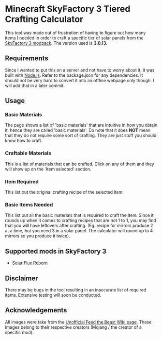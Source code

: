 # Minecraft SkyFactory 3 Tiered Crafting Calculator

This tool was made out of frustration of having to figure out how many items I needed in order to craft a specific tier of solar panels from the [SkyFactory 3 modpack](https://www.feed-the-beast.com/projects/ftb-presents-skyfactory-3). The version used is **3.0.13**.

## Requirements

Since I wanted to put this on a server and not have to worry about it, it was built with [Node.js](https://nodejs.org/en/). Refer to the package.json for any dependencies. It should not be very hard to convert it into an offline webpage only though. I will add that in a later commit.

## Usage

### Basic Materials

The page shows a list of 'basic materials' that are intuitive in how you obtain it, hence they are called 'basic materials'. Do note that it does **NOT** mean that they do not require some sort of crafting. They are just stuff you should know how to craft.

### Craftable Materials

This is a list of materials that can be crafted. Click on any of them and they will show up on the 'Item selected' section.

### Item Required

This list out the original crafting recipe of the selected item.

### Basic Items Needed

This list out all the basic materials that is required to craft the item. Since it rounds up when it comes to crafting recipes that are not 1 to 1, you may find that you will have leftovers after crafting. (Eg. recipe for mirrors produce 2 at a time, but you need 3 in a solar panel. The calculator will round up to 4 mirrors so you produce it twice).

## Supported mods in SkyFactory 3
* [Solar Flux Reborn](https://minecraft.curseforge.com/projects/solar-flux-reborn)

## Disclaimer

There may be bugs in the tool resulting in an inaccurate list of required items. Extensive testing will soon be conducted.


## Acknowledgements

All images were take from the [Unofficial Feed the Beast Wiki page](https://ftbwiki.org/Feed_The_Beast_Wiki). These images belong to their respective creators (Mojang / the creator of a specific mod).




